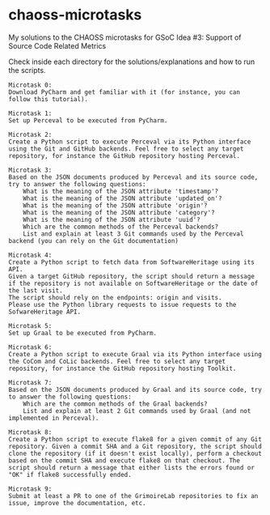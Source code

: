 # chaoss-microtasks
My solutions to the CHAOSS microtasks for GSoC Idea #3: Support of Source Code Related Metrics 

Check inside each directory for the solutions/explanations and how to run the scripts.



    Microtask 0:
    Download PyCharm and get familiar with it (for instance, you can follow this tutorial).

    Microtask 1:
    Set up Perceval to be executed from PyCharm.

    Microtask 2:
    Create a Python script to execute Perceval via its Python interface using the Git and GitHub backends. Feel free to select any target repository, for instance the GitHub repository hosting Perceval.

    Microtask 3:
    Based on the JSON documents produced by Perceval and its source code, try to answer the following questions:
        What is the meaning of the JSON attribute 'timestamp'?
        What is the meaning of the JSON attribute 'updated_on'?
        What is the meaning of the JSON attribute 'origin'?
        What is the meaning of the JSON attribute 'category'?
        What is the meaning of the JSON attribute 'uuid'?
        Which are the common methods of the Perceval backends?
        List and explain at least 3 Git commands used by the Perceval backend (you can rely on the Git documentation)

    Microtask 4:
    Create a Python script to fetch data from SoftwareHeritage using its API.
    Given a target GitHub repository, the script should return a message if the repository is not available on SoftwareHeritage or the date of the last visit.
    The script should rely on the endpoints: origin and visits.
    Please use the Python library requests to issue requests to the SofwareHeritage API.

    Microtask 5:
    Set up Graal to be executed from PyCharm.

    Microtask 6:
    Create a Python script to execute Graal via its Python interface using the CoCom and CoLic backends. Feel free to select any target repository, for instance the GitHub repository hosting Toolkit.

    Microtask 7:
    Based on the JSON documents produced by Graal and its source code, try to answer the following questions:
        Which are the common methods of the Graal backends?
        List and explain at least 2 Git commands used by Graal (and not implemented in Perceval).

    Microtask 8:
    Create a Python script to execute flake8 for a given commit of any Git repository. Given a commit SHA and a Git repository, the script should clone the repository (if it doesn't exist locally), perform a checkout based on the commit SHA and execute flake8 on that checkout. The script should return a message that either lists the errors found or "OK" if flake8 successfully ended.

    Microtask 9:
    Submit at least a PR to one of the GrimoireLab repositories to fix an issue, improve the documentation, etc.

